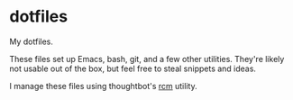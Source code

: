 # dotfiles

My dotfiles.

These files set up Emacs, bash, git, and a few other utilities.
They're likely not usable out of the box, but feel free to steal
snippets and ideas.

I manage these files using thoughtbot's [rcm](https://github.com/thoughtbot/rcm) utility.
